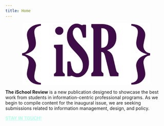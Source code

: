 ```yaml
---
title: Home
---
```


<img src="user/images/isrlogo-sq.png" style="display: block; margin-right:auto; margin-left:auto; width:400px;">

<!-- # Coming this Spring... -->
<p class="introtext"> <strong>The iSchool Review</strong> is a new publication designed to showcase the best work from students in information-centric professional programs. As we begin to compile content for the inaugural issue, we are seeking submissions related to information management, design, and policy.</p>

<p class="fakebutton" ><a href="/grav-admin/sub" style="color: #B2FFE8; font-weight: 700;">STAY IN TOUCH!</a></p>

